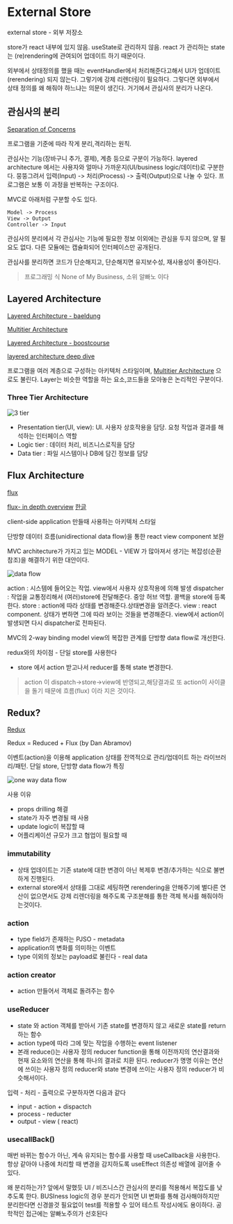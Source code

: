 
# External Store

external store - 외부 저장소

store가 react 내부에 있지 않음. useState로 관리하지 않음. react 가 관리하는 state는 (re)rendering에 관여되어 업데이트 하기 때문이다.

외부에서 상태정의를 했을 때는 eventHandler에서 처리해준다고해서 UI가 업데이트(rerendering) 되지 않는다. 그렇기에 강제 리렌더링이 필요하다. 그렇다면 외부에서 상태 정의를 왜 해줘야 하느냐는 의문이 생긴다. 거기에서 관심사의 분리가 나온다.

## 관심사의 분리

[Separation of Concerns](https://ko.wikipedia.org/wiki/%EA%B4%80%EC%8B%AC%EC%82%AC_%EB%B6%84%EB%A6%AC)

프로그램을 기준에 따라 작게 분리,격리하는 원칙.

관심사는 기능(장바구니 추가, 결제), 계층 등으로 구분이 가능하다. layered architecture 에서는 사용자와 얼마나 가까운지(UI/business logic/데이터)로 구분한다. 뭉뚱그려서 입력(Input) -> 처리(Process) -> 출력(Output)으로 나눌 수 있다. 프로그램은 보통 이 과정을 반복하는 구조이다.

MVC로 아래처럼 구분할 수도 있다.

```text
Model -> Process
View -> Output
Controller -> Input
```

관심사의 분리에서 각 관심사는 기능에 필요한 정보 이외에는 관심을 두지 않으며, 알 필요도 없다. 다른 모듈에는 캡슐화되어 인터페이스만 공개된다.

관심사를 분리하면 코드가 단순해지고, 단순해지면 유지보수성, 재사용성이 좋아진다.

> 프로그래밍 식 None of My Business, 소위 알빠노 이다

## Layered Architecture

[Layered Architecture - baeldung](https://www.baeldung.com/cs/layered-architecture)

[Multitier Architecture](https://en.wikipedia.org/wiki/Multitier_architecture)

[Layered Architecture - boostcourse](https://www.boostcourse.org/web316/lecture/16767?isDesc=false)

[layered architecture deep dive](https://msolo021015.medium.com/layered-architecture-deep-dive-c0a5f5a9aa37)

프로그램을 여러 계층으로 구성하는 아키텍처 스타일이며, [Multitier Architecture](https://en.wikipedia.org/wiki/Multitier_architecture) 으로도 불린다. Layer는 비슷한 역할을 하는 요소,코드들을 모아놓은 논리적인 구분이다.

### Three Tier Architecture

![3 tier](https://upload.wikimedia.org/wikipedia/commons/thumb/5/51/Overview_of_a_three-tier_application_vectorVersion.svg/1024px-Overview_of_a_three-tier_application_vectorVersion.svg.png)

* Presentation tier(UI, view): UI. 사용자 상호작용을 담당. 요청 작업과 결과를 해석하는 인터페이스 역할
* Logic tier : 데이터 처리, 비즈니스로직을 담당
* Data tier : 파일 시스템이나 DB에 담긴 정보를 담당

## Flux Architecture

[flux](https://facebookarchive.github.io/flux/)

[flux- in depth overview](https://facebookarchive.github.io/flux/docs/in-depth-overview) [한글](https://haruair.github.io/flux/docs/overview.html)

client-side application 만들때 사용하는 아키텍처 스타일

단방향 데이터 흐름(unidirectional data flow)을 통한 react view component 보완

MVC architecture가 가지고 있는 MODEL - VIEW 가 많아져서 생기는 복잡성(순환참조)을 해결하기 위한 대안이다.

![data flow](https://facebookarchive.github.io/flux/img/overview/flux-simple-f8-diagram-with-client-action-1300w.png)

action : 시스템에 들어오는 작업. view에서 사용자 상호작용에 의해 발생
dispatcher : 작업을 교통정리해서 (여러)store에 전달해준다. 중앙 허브 역할. 콜백을 store에 등록한다.
store : action에 따라 상태를 변경해준다.상태변경을 알려준다.
view : react component. 상태가 변하면 그에 따라 보이는 것들을 변경해준다. view에서 action이 발생되면 다시 dispatcher로 전파된다.

MVC의 2-way binding model view의 복잡한 관계를 단방향 data flow로 개선한다.

redux와의 차이점 - 단일 store를 사용한다

* store 에서 action 받고나서 reducer를 통해 state 변경한다.

> action 이 dispatch->store->view에 반영되고,해당결과로 또 action이 사이클을 돌기 때문에 흐름(flux) 이라 지은 것이다.

## Redux?

[Redux](https://ko.redux.js.org/tutorials/essentials/part-1-overview-concepts/)

Redux = Reduced + Flux (by Dan Abramov)

이벤트(action)을 이용해 application 상태를 전역적으로 관리/업데이트 하는 라이브러리/패턴. 단일 store, 단방향 data flow가 특징

![one way data flow](https://ko.redux.js.org/assets/images/ReduxDataFlowDiagram-49fa8c3968371d9ef6f2a1486bd40a26.gif)

사용 이유

* props drilling 해결
* state가 자주 변경될 때 사용
* update logic이 복잡할 때
* 어플리케이션 규모가 크고 협업이 필요할 때

### immutability

* 상태 업데이트는 기존 state에 대한 변경이 아닌 복제후 변경/추가하는 식으로 불변하게 진행된다.
* external store에서 상태를 그대로 세팅하면 rerendering을 안해주기에 별다른 연산이 없으면서도 강제 리렌더링을 해주도록 구조분해를 통한 객체 복사를 해줘야하는것이다.

### action

* type field가 존재하는 PJSO - metadata
* application의 변화를 의미하는 이벤트
* type 이외의 정보는 payload로 불린다 - real data

### action creator

* action 만들어서 객체로 돌려주는 함수

### useReducer

* state 와 action 객체를 받아서 기존 state를 변경하지 않고 새로운 state를 return 하는 함수
* action type에 따라 그에 맞는 작업을 수행하는 event listener
* 본래 reduce()는 사용자 정의 reducer function을 통해 이전까지의 연산결과와 현재 요소와의 연산을 통해 하나의 결과로 치환 된다. reducer가 명명 이유는 연산에 쓰이는 사용자 정의 reducer와 state 변경에 쓰이는 사용자 정의 reducer가 비슷해서이다.

입력 - 처리 - 출력으로 구분하자면 다음과 같다

* input - action + dispactch
* process - reducter
* output - view ( react)

### usecallBack()

매번 바뀌는 함수가 아닌, 계속 유지되는 함수를 사용할 때 useCallback을 사용한다. 항상 같아야 나중에 처리할 때 변경을 감지하도록 useEffect 의존성 배열에 걸어줄 수 있다.

왜 분리하는가? 앞에서 말했듯 UI / 비즈니스간 관심사의 분리를 적용해서 복잡도를 낮추도록 한다. BUSIness logic의 경우 분리가 안되면 UI 변화를 통해 검사해야하지만 분리한다면 신경쓸것 필요없이 test를 적용할 수 있어 테스트 작성시에도 용이하다. 공학적인 접근에는 알빠노주의가 선호된다

